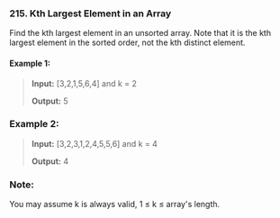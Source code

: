 ### 215. Kth Largest Element in an Array

Find the kth largest element in an unsorted array. Note that it is the kth largest element in the sorted order, not the kth distinct element.

#### Example 1:

>**Input:** [3,2,1,5,6,4] and k = 2
>
>**Output:** 5

### Example 2:

>**Input:** [3,2,3,1,2,4,5,5,6] and k = 4
>
>**Output:** 4

### Note:
You may assume k is always valid, 1 ≤ k ≤ array's length.
